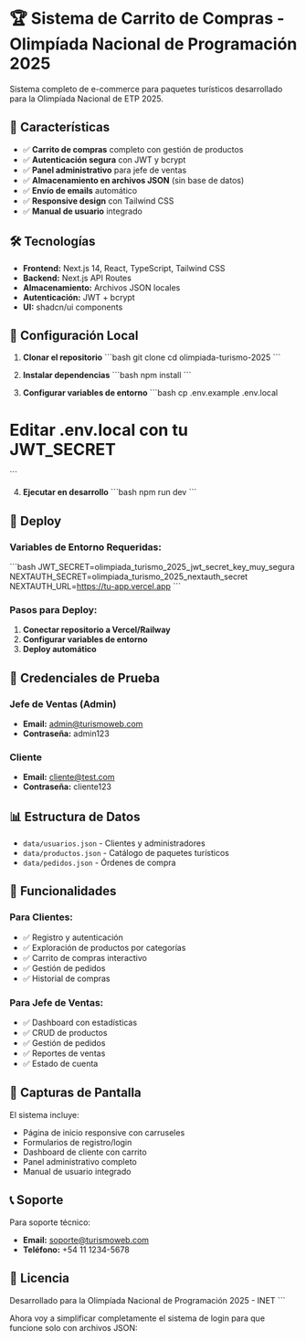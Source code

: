 # 🏆 Sistema de Carrito de Compras - Olimpíada Nacional de Programación 2025

Sistema completo de e-commerce para paquetes turísticos desarrollado para la Olimpíada Nacional de ETP 2025.

## 🚀 Características

- ✅ **Carrito de compras** completo con gestión de productos
- ✅ **Autenticación segura** con JWT y bcrypt
- ✅ **Panel administrativo** para jefe de ventas
- ✅ **Almacenamiento en archivos JSON** (sin base de datos)
- ✅ **Envío de emails** automático
- ✅ **Responsive design** con Tailwind CSS
- ✅ **Manual de usuario** integrado

## 🛠️ Tecnologías

- **Frontend:** Next.js 14, React, TypeScript, Tailwind CSS
- **Backend:** Next.js API Routes
- **Almacenamiento:** Archivos JSON locales
- **Autenticación:** JWT + bcrypt
- **UI:** shadcn/ui components

## 🔧 Configuración Local

1. **Clonar el repositorio**
\`\`\`bash
git clone <tu-repositorio>
cd olimpiada-turismo-2025
\`\`\`

2. **Instalar dependencias**
\`\`\`bash
npm install
\`\`\`

3. **Configurar variables de entorno**
\`\`\`bash
cp .env.example .env.local
# Editar .env.local con tu JWT_SECRET
\`\`\`

4. **Ejecutar en desarrollo**
\`\`\`bash
npm run dev
\`\`\`

## 🚀 Deploy

### Variables de Entorno Requeridas:

\`\`\`bash
JWT_SECRET=olimpiada_turismo_2025_jwt_secret_key_muy_segura
NEXTAUTH_SECRET=olimpiada_turismo_2025_nextauth_secret
NEXTAUTH_URL=https://tu-app.vercel.app
\`\`\`

### Pasos para Deploy:

1. **Conectar repositorio a Vercel/Railway**
2. **Configurar variables de entorno**
3. **Deploy automático**

## 👥 Credenciales de Prueba

### Jefe de Ventas (Admin)
- **Email:** admin@turismoweb.com
- **Contraseña:** admin123

### Cliente
- **Email:** cliente@test.com
- **Contraseña:** cliente123

## 📊 Estructura de Datos

- `data/usuarios.json` - Clientes y administradores
- `data/productos.json` - Catálogo de paquetes turísticos
- `data/pedidos.json` - Órdenes de compra

## 🎯 Funcionalidades

### Para Clientes:
- ✅ Registro y autenticación
- ✅ Exploración de productos por categorías
- ✅ Carrito de compras interactivo
- ✅ Gestión de pedidos
- ✅ Historial de compras

### Para Jefe de Ventas:
- ✅ Dashboard con estadísticas
- ✅ CRUD de productos
- ✅ Gestión de pedidos
- ✅ Reportes de ventas
- ✅ Estado de cuenta

## 📱 Capturas de Pantalla

El sistema incluye:
- Página de inicio responsive con carruseles
- Formularios de registro/login
- Dashboard de cliente con carrito
- Panel administrativo completo
- Manual de usuario integrado

## 📞 Soporte

Para soporte técnico:
- **Email:** soporte@turismoweb.com
- **Teléfono:** +54 11 1234-5678

## 📄 Licencia

Desarrollado para la Olimpíada Nacional de Programación 2025 - INET
\`\`\`

Ahora voy a simplificar completamente el sistema de login para que funcione solo con archivos JSON:
